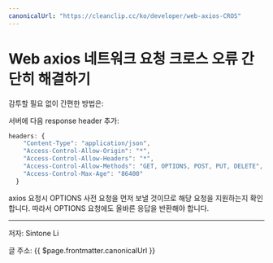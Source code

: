 ```yaml
---
canonicalUrl: "https://cleanclip.cc/ko/developer/web-axios-CROS"
---
```

# Web axios 네트워크 요청 크로스 오류 간단히 해결하기

감투할 필요 없이 간편한 방법은:

서버에 다음 response header 추가:
```js
headers: {
    "Content-Type": "application/json",
    "Access-Control-Allow-Origin": "*",
    "Access-Control-Allow-Headers": "*",
    "Access-Control-Allow-Methods": "GET, OPTIONS, POST, PUT, DELETE",
    "Access-Control-Max-Age": "86400"
  }
```

axios 요청시 OPTIONS 사전 요청을 먼저 보낼 것이므로 해당 요청을 지원하는지 확인합니다. 따라서 OPTIONS 요청에도 올바른 응답을 반환해야 합니다.

---

저자: Sintone Li

글 주소: {{ $page.frontmatter.canonicalUrl }}

